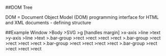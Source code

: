 ##DOM Tree   

DOM = Document Object Model (DOM) 
programming interface for HTML and XML documents - defining structure

##Example
   Window
     >Body
       >SVG
         >g [handles margin]
            >x-axis
              >line
              >text
            >y-axis
              >line
              >text
            >.bar-group
               >rect
               >rect
               >rect
               >rect
            >.bar-group
               >rect
               >rect
               >rect
               >rect
            >.bar-group
               >rect
               >rect
               >rect
               >rect
            >.bar-group
               >rect
               >rect
               >rect
               >rect
